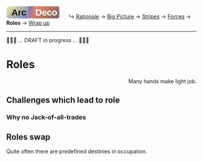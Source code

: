 [![Arc Deco.](../../../_rsc/_img/ArcDeco/ArcDeco-bar-h33px_rounded.jpg)](../README.md) &nbsp;&nbsp;&nbsp;&nbsp;&nbsp;↪️&nbsp;[Rationale](1.ArcDeco-Rationale.md) -> [Big&nbsp;Picture](2.ArcDeco-BigPict.md) -> 
[Stripes](3.ArcDeco-Stripes.md) -> [Forces](4.ArcDeco-Forces.md) -> **Roles** -> [Wrap&nbsp;up](7.ArcDeco-WrapUp.md)

---

🚧🚧🚧 ... DRAFT in progress ... 🚧🚧🚧

# Roles

<p dir="rtl">.Many hands make light job</p>


## Challenges which lead to role

### Why no Jack-of-all-trades

## Roles swap



Quite often there are predefined destinies in occupation.
